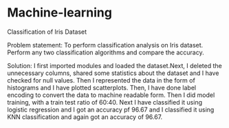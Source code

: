 # Machine-learning
Classification of Iris Dataset

Problem statement:
To perform classification analysis on Iris dataset. Perform any two classification algorithms and compare the accuracy.

Solution:
I first imported modules and loaded the dataset.Next, I deleted the unnecessary columns, shared some statistics about the dataset and I have checked for null values. Then I represented the data in the form of histograms and I have plotted scatterplots. Then, I have done label encoding to convert the data to machine readable form.
Then I did model training, with a train test ratio of 60:40. Next I have classified it using logistic regression and I got an accuracy pf 96.67 and I classified it using KNN classification and again got an accuracy of 96.67.

